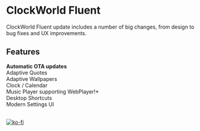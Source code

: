 # ClockWorld Fluent

ClockWorld Fluent update includes a number of big changes, from design to bug fixes and UX improvements.

<h2>Features</h2>
<b>Automatic OTA updates</b><br>
Adaptive Quotes<br>
Adaptive Wallpapers<br>
Clock / Calendar<br>
Music Player supporting WebPlayer!*<br>
Desktop Shortcuts<br>
Modern Settings UI<br>
<br>

[![ko-fi](https://ko-fi.com/img/githubbutton_sm.svg)](https://ko-fi.com/T6T24HA0B)
